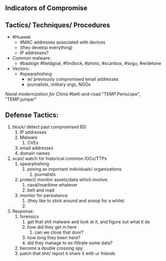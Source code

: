 
## Indicators of Compromise

## Tactics/ Techniques/ Procedures
- #Huawei
	- #MAC addresses associated with devices
	- (they develop everything)
	- IP addresses?
- Common malware:
	- #badsign #fieldgoal, #findlock, #photo, #scanbox, #sogu, #widetone
- Vectors:
	- #spearphishing
		- w/ previously compromised email addresses
		- journalists, military orgs, NGOs

*Naval modernization for China*
#belt-and-road
"TEMP.Periscope", "TEMP.jumper"

## Defense Tactics:
1. block/ detect past compromised BS:
	1. IP addresses
	2. Malware
		1. CVEs
	3. email addresses
	4. domain names
2. scan/ watch for historical common IOCs/TTPs
	1. spearphishing
		1. posing as important individuals/ organizations
			1. journalists
	2. protect/ monitor assets/data which involve:
		1. naval/maritime whatever
		2. belt and road
	3. monitor for persistence
		1. (they like to stick around and snoop for a while)
		2. 
3. Response:
	1. forensics
		1. get that shit malware and look at it, and figure out what it do
		2. how did they get in here
			1. can we close that door?
		3. how long they been here?
		4. did they manage to ex-filtrate some data?
	2. become a double crossing spy
	3. patch that shit/ report it share it with ur friends